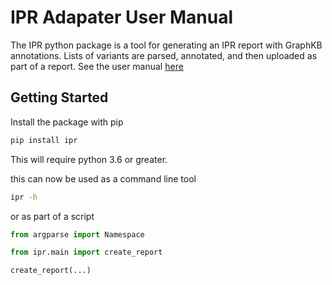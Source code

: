 # IPR Adapater User Manual

The IPR python package is a tool for generating an IPR report with GraphKB annotations.
Lists of variants are parsed, annotated, and then uploaded as part of a report. See the
user manual [here](https://bcgsc.github.io/pori_ipr_python)

## Getting Started

Install the package with pip

```bash
pip install ipr
```

This will require python 3.6 or greater.

this can now be used as a command line tool

```bash
ipr -h
```

or as part of a script

```python
from argparse import Namespace

from ipr.main import create_report

create_report(...)
```
